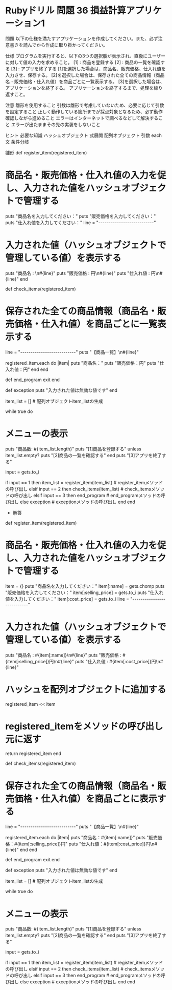 # Rubyドリル 問題 36 損益計算アプリケーション1

問題
以下の仕様を満たすアプリケーションを作成してください。また、必ず注意書きを読んでから作成に取り掛かってください。

仕様
プログラムを実行すると、以下の3つの選択肢が表示され、直後にユーザーに対して値の入力を求めること。
[1] : 商品を登録する
[2] : 商品の一覧を確認する
[3] : アプリを終了する
[1]を選択した場合は、商品名、販売価格、仕入れ値を入力させ、保存する。
[2]を選択した場合は、保存された全ての商品情報（商品名・販売価格・仕入れ値）を商品ごとに一覧表示する。
[3]を選択した場合は、アプリケーションを終了する。
アプリケーションを終了するまで、処理を繰り返すこと。

注意
雛形を使用すること
引数は雛形で考慮していないため、必要に応じて引数を設定すること
正しく動作している箇所までが採点対象となるため、必ず動作確認しながら進めること
エラーはインターネットで調べるなどして解決すること
エラーが出たままその先の実装をしないこと

ヒント
必要な知識
ハッシュオブジェクト
式展開
配列オブジェクト
引数
each文
条件分岐

雛形
def register_item(registered_item)
  # 商品名・販売価格・仕入れ値の入力を促し、入力された値をハッシュオブジェクトで管理する
  puts "商品名を入力してください："
  puts "販売価格を入力してください："
  puts "仕入れ値を入力してください："
  line = "---------------------------"

  # 入力された値（ハッシュオブジェクトで管理している値）を表示する
  puts "商品名 : \n#{line}"
  puts "販売価格 : 円\n#{line}"
  puts "仕入れ値 : 円\n#{line}"
end

def check_items(registered_item)
  # 保存された全ての商品情報（商品名・販売価格・仕入れ値）を商品ごとに一覧表示する
  line = "---------------------------"
  puts "【商品一覧】\n#{line}"

  registered_item.each do |item|
    puts "商品名："
    puts "販売価格：円"
    puts "仕入れ値：円"
  end
end

def end_program
  exit
end

def exception
  puts "入力された値は無効な値です"
end

item_list = []         # 配列オブジェクトitem_listの生成

while true do
  # メニューの表示
  puts "商品数: #{item_list.length}"
  puts "[1]商品を登録する"
  unless item_list.empty?
    puts "[2]商品の一覧を確認する"
  end
  puts "[3]アプリを終了する"

  input = gets.to_i

  if input == 1 then
    item_list = register_item(item_list)  # register_itemメソッドの呼び出し
  elsif input == 2 then
    check_items(item_list)     # check_itemsメソッドの呼び出し
  elsif input == 3 then
    end_program     # end_programメソッドの呼び出し
  else
    exception       # exceptionメソッドの呼び出し
  end
end

- 解答

def register_item(registered_item)
  # 商品名・販売価格・仕入れ値の入力を促し、入力された値をハッシュオブジェクトで管理する
  item = {}
  puts "商品名を入力してください："
  item[:name] = gets.chomp
  puts "販売価格を入力してください："
  item[:selling_price] = gets.to_i
  puts "仕入れ値を入力してください："
  item[:cost_price] = gets.to_i
  line = "---------------------------"

  # 入力された値（ハッシュオブジェクトで管理している値）を表示する
  puts "商品名 : #{item[:name]}\n#{line}"
  puts "販売価格 : #{item[:selling_price]}円\n#{line}"
  puts "仕入れ値 : #{item[:cost_price]}円\n#{line}"

  # ハッシュを配列オブジェクトに追加する
  registered_item << item

  # registered_itemをメソッドの呼び出し元に返す
  return registered_item
end

def check_items(registered_item)
  # 保存された全ての商品情報（商品名・販売価格・仕入れ値）を商品ごとに表示する
  line = "---------------------------"
  puts "【商品一覧】\n#{line}"

  registered_item.each do |item|
    puts "商品名：#{item[:name]}"
    puts "販売価格：#{item[:selling_price]}円"
    puts "仕入れ値：#{item[:cost_price]}円\n#{line}"
  end
end

def end_program
  exit
end

def exception
  puts "入力された値は無効な値です"
end

item_list = []              # 配列オブジェクトitem_listの生成

while true do
  # メニューの表示
  puts "商品数: #{item_list.length}"
  puts "[1]商品を登録する"
  unless item_list.empty?
    puts "[2]商品の一覧を確認する"
  end
  puts "[3]アプリを終了する"

  input = gets.to_i

  if input == 1 then
    item_list = register_item(item_list)  # register_itemメソッドの呼び出し
  elsif input == 2 then
    check_items(item_list)          # check_itemsメソッドの呼び出し
  elsif input == 3 then
    end_program               # end_programメソッドの呼び出し
  else
    exception            # exceptionメソッドの呼び出し
  end
end